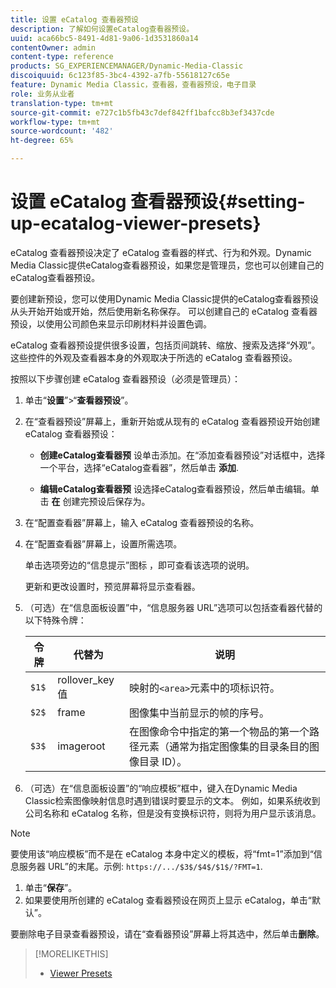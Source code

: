 ```yaml
---
title: 设置 eCatalog 查看器预设
description: 了解如何设置eCatalog查看器预设。
uuid: aca66bc5-8491-4d81-9a06-1d3531860a14
contentOwner: admin
content-type: reference
products: SG_EXPERIENCEMANAGER/Dynamic-Media-Classic
discoiquuid: 6c123f85-3bc4-4392-a7fb-55618127c65e
feature: Dynamic Media Classic，查看器，查看器预设，电子目录
role: 业务从业者
translation-type: tm+mt
source-git-commit: e727c1b5fb43c7def842ff1bafcc8b3ef3437cde
workflow-type: tm+mt
source-wordcount: '482'
ht-degree: 65%

---
```



# 设置 eCatalog 查看器预设{#setting-up-ecatalog-viewer-presets}

eCatalog 查看器预设决定了 eCatalog 查看器的样式、行为和外观。Dynamic Media Classic提供eCatalog查看器预设，如果您是管理员，您也可以创建自己的eCatalog查看器预设。

要创建新预设，您可以使用Dynamic Media Classic提供的eCatalog查看器预设从头开始开始或开始，然后使用新名称保存。 可以创建自己的 eCatalog 查看器预设，以使用公司颜色来显示印刷材料并设置色调。

eCatalog 查看器预设提供很多设置，包括页间跳转、缩放、搜索及选择“外观”。这些控件的外观及查看器本身的外观取决于所选的 eCatalog 查看器预设。

按照以下步骤创建 eCatalog 查看器预设（必须是管理员）：

1. 单击“**设置**”>“**查看器预设**”。
1. 在“查看器预设”屏幕上，重新开始或从现有的 eCatalog 查看器预设开始创建 eCatalog 查看器预设：

   * **创建eCatalog查看器预**
设单击添加。在“添加查看器预设”对话框中，选择一个平台，选择“eCatalog查看器”，然后单击 
**添加**.

   * **编辑eCatalog查看器预**
设选择eCatalog查看器预设，然后单击编辑。单击 
**在** 创建完预设后保存为。

1. 在“配置查看器”屏幕上，输入 eCatalog 查看器预设的名称。
1. 在“配置查看器”屏幕上，设置所需选项。

   单击选项旁边的“信息提示”图标 ，即可查看该选项的说明。

   更新和更改设置时，预览屏幕将显示查看器。

1. （可选）在“信息面板设置”中，“信息服务器 URL”选项可以包括查看器代替的以下特殊令牌：

   | 令牌 | 代替为 | 说明 |
   |--- |--- |--- |
   | `$1$` | rollover_key 值 | 映射的`<area>`元素中的项标识符。 |
   | `$2$` | frame | 图像集中当前显示的帧的序号。 |
   | `$3$` | imageroot | 在图像命令中指定的第一个物品的第一个路径元素（通常为指定图像集的目录条目的图像目录 ID）。 |

1. （可选）在“信息面板设置”的“响应模板”框中，键入在Dynamic Media Classic检索图像映射信息时遇到错误时要显示的文本。 例如，如果系统收到公司名称和 eCatalog 名称，但是没有变换标识符，则将为用户显示该消息。

>[!NOTE]
>
>要使用该“响应模板”而不是在 eCatalog 本身中定义的模板，将“fmt=1”添加到“信息服务器 URL”的末尾。示例: `https://.../$3$/$4$/$1$/?FMT=1`.

1. 单击“**保存**”。
1. 如果要使用所创建的 eCatalog 查看器预设在网页上显示 eCatalog，单击“默认”。

要删除电子目录查看器预设，请在“查看器预设”屏幕上将其选中，然后单击&#x200B;**删除**。

>[!MORELIKETHIS]
>
>* [Viewer Presets](application-setup.md#viewer_presets)

